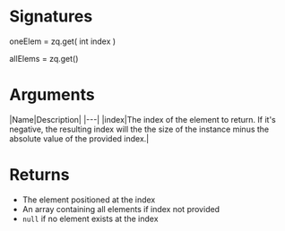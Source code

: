 <!-- start reference -->

# Signatures

oneElem = zq.get( int index )

allElems = zq.get()

# Arguments

|Name|Description|
|---|
|index|The index of the element to return. If it's negative, the resulting index will the the size of the instance minus the absolute value of the provided index.|

# Returns

- The element positioned at the index
- An array containing all elements if index not provided
- `null` if no element exists at the index

<!-- end reference -->
